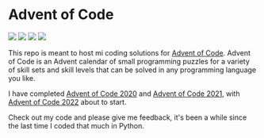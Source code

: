 # Advent of Code

![](https://img.shields.io/badge/Stars%202020%20⭐-50-yellow)
![](https://img.shields.io/badge/Stars%202021%20⭐-50-yellow)
![](https://img.shields.io/badge/Stars%202022%20⭐-8-yellow)
![](https://img.shields.io/badge/2022%20day%20📅-4-blue)

This repo is meant to host mi coding solutions for [Advent of Code](https://adventofcode.com/). Advent of Code is an Advent calendar of small programming puzzles for a variety of skill sets and skill levels that can be solved in any programming language you like.

I have completed [Advent of Code 2020](https://adventofcode.com/2020/) and [Advent of Code 2021](https://adventofcode.com/2021/), with [Advent of Code 2022](https://adventofcode.com/2022/) about to start.

Check out my code and please give me feedback, it's been a while since the last time I coded that much in Python.
